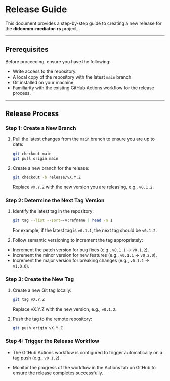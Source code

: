 # Release Guide

This document provides a step-by-step guide to creating a new release for the **didcomm-mediator-rs** project.

---

## Prerequisites

Before proceeding, ensure you have the following:

- Write access to the repository.
- A local copy of the repository with the latest `main` branch.
- Git installed on your machine.
- Familiarity with the existing GitHub Actions workflow for the release process.

---

## Release Process

### Step 1: Create a New Branch

1. Pull the latest changes from the `main` branch to ensure you are up to date:
   ```bash
   git checkout main
   git pull origin main
   ```

2. Create a new branch for the release:
    ```bash
    git checkout -b release/vX.Y.Z
    ```
     Replace `vX.Y.Z` with the new version you are releasing, e.g., `v0.1.2`.  

### Step 2: Determine the Next Tag Version

1. Identify the latest tag in the repository:
     ```bash
     git tag --list --sort=-v:refname | head -n 1
     ```
     For example, if the latest tag is `v0.1.1`, the next tag should be `v0.1.2`.

2. Follow semantic versioning to increment the tag appropriately:

* Increment the patch version for bug fixes (e.g., `v0.1.1` → `v0.1.2`).
* Increment the minor version for new features (e.g., `v0.1.1` → `v0.2.0`).
* Increment the major version for breaking changes (e.g., `v0.1.1` → `v1.0.0`).

### Step 3: Create the New Tag

1. Create a new Git tag locally:
     ```bash
     git tag vX.Y.Z
     ```
     Replace vX.Y.Z with the new version, e.g., `v0.1.2`.

2. Push the tag to the remote repository:
     ```bash
     git push origin vX.Y.Z
    ```

### Step 4: Trigger the Release Workflow

* The GitHub Actions workflow is configured to trigger automatically on a tag push (e.g., `v0.1.2`).

* Monitor the progress of the workflow in the Actions tab on GitHub to ensure the release completes successfully.


